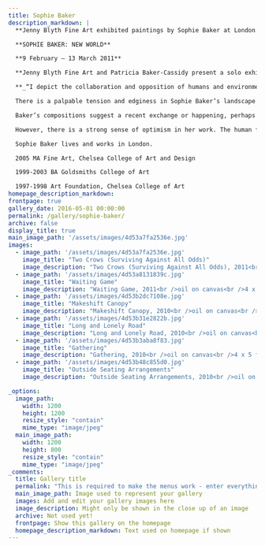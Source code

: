 ```yaml
---
title: Sophie Baker
description_markdown: |
  **Jenny Blyth Fine Art exhibited paintings by Sophie Baker at London Art Fair 16 - 22 January 2013.**

  **SOPHIE BAKER: NEW WORLD**

  **9 February – 13 March 2011**

  **Jenny Blyth Fine Art and Patricia Baker-Cassidy present a solo exhibition of new paintings by Sophie Baker.**

  **_“I depict the collaboration and opposition of humans and environment, the destruction of nature and its re-establishment after people have gone - the antagonism and the natural synthesis that follows.” Sophie Baker 2011._**

  There is a palpable tension and edginess in Sophie Baker’s landscape painting. Her post industrial, deserted frontiers, abandoned quarries and ravaged woodlands bear witness to man’s intrusive activity and impact on the landscape.

  Baker’s compositions suggest a recent exchange or happening, perhaps violent – and an atmosphere of hurried departure, of business unfinished. Her paintings are unpeopled, but the reference to human activity permeates the narrative of her compositions as evidenced by abandoned cars, unexplained lights and tracts of devastation.

  However, there is a strong sense of optimism in her work. The human figure is rarely present, and nature fights back. Through her use of form and heightened colour, Sophie imbues her compositions with a vitality that reminds us that nature has the ability to repair itself through the natural process of its very being, and that it is ultimately the stronger player.

  Sophie Baker lives and works in London.

  2005 MA Fine Art, Chelsea College of Art and Design

  1999-2003 BA Goldsmiths College of Art  

  1997-1998 Art Foundation, Chelsea College of Art
homepage_description_markdown: 
frontpage: true
gallery_date: 2016-05-01 00:00:00
permalink: /gallery/sophie-baker/
archive: false
display_title: true
main_image_path: '/assets/images/4d53a7fa2536e.jpg'
images:
  - image_path: '/assets/images/4d53a7fa2536e.jpg'
    image_title: "Two Crows (Surviving Against All Odds)"
    image_description: "Two Crows (Surviving Against All Odds), 2011<br />oil on canvas<br />4 x 5 ft<br />&amp;pound;5000"
  - image_path: '/assets/images/4d53a8131839c.jpg'
    image_title: "Waiting Game"
    image_description: "Waiting Game, 2011<br />oil on canvas<br />4 x 5 ft<br />&amp;pound;2250"
  - image_path: '/assets/images/4d53b2dc7108e.jpg'
    image_title: "Makeshift Canopy"
    image_description: "Makeshift Canopy, 2010<br />oil on canvas<br />4 x 5 ft<br />&amp;pound;2250"
  - image_path: '/assets/images/4d53b31e2822b.jpg'
    image_title: "Long and Lonely Road"
    image_description: "Long and Lonely Road, 2010<br />oil on canvas<br />4 x 5 ft<br />&amp;pound;2250"
  - image_path: '/assets/images/4d53b3aba8f83.jpg'
    image_title: "Gathering"
    image_description: "Gathering, 2010<br />oil on canvas<br />4 x 5 ft<br />&amp;pound;2250"
  - image_path: '/assets/images/4d53b48c855d0.jpg'
    image_title: "Outside Seating Arrangements"
    image_description: "Outside Seating Arrangements, 2010<br />oil on canvas<br />4 x 5 ft<br />&amp;pound;2250"

_options:
  image_path:
    width: 1200
    height: 1200
    resize_style: "contain"
    mime_type: "image/jpeg"
  main_image_path:
    width: 1200
    height: 800
    resize_style: "contain"
    mime_type: "image/jpeg"
_comments:
  title: Gallery title
  permalink: "This is required to make the menus work - enter everything in lower case, no digits, no spaces in this format /gallery/my-new-gallery/"
  main_image_path: Image used to represent your gallery
  images: Add and edit your gallery images here
  image_description: Might only be shown in the close up of an image
  archive: Not used yet!
  frontpage: Show this gallery on the homepage
  homepage_description_markdown: Text used on homepage if shown
---
```

